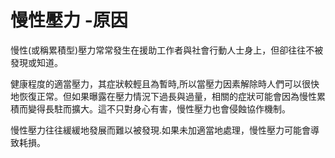 [Title]: # (慢性壓力 - 原因)
[Order]: # (6)

# 慢性壓力 -原因

慢性(或稱累積型)壓力常常發生在援助工作者與社會行動人士身上，但卻往往不被發現或知道。

健康程度的適當壓力，其症狀較輕且為暫時,所以當壓力因素解除時人們可以很快地恢復正常。但如果曝露在壓力情況下過長與過量，相關的症狀可能會因為慢性累積而變得長駐而擴大。這不只對身心有害，慢性壓力也會侵蝕協作機制。

慢性壓力往往緩緩地發展而難以被發現.如果未加適當地處理，慢性壓力可能會導致耗損。
